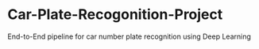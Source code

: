 # Car-Plate-Recogonition-Project
End-to-End pipeline for car number plate recognition using Deep Learning
